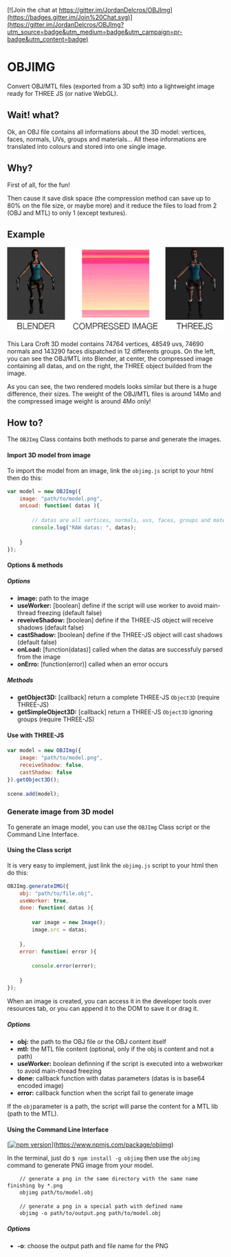 [![Join the chat at https://gitter.im/JordanDelcros/OBJImg](https://badges.gitter.im/Join%20Chat.svg)](https://gitter.im/JordanDelcros/OBJImg?utm_source=badge&utm_medium=badge&utm_campaign=pr-badge&utm_content=badge)

# OBJIMG

Convert OBJ/MTL files (exported from a 3D soft) into a lightweight image ready for THREE JS (or native WebGL).

## Wait! what?
Ok, an OBJ file contains all informations about the 3D model: vertices, faces, normals, UVs, groups and materials...
All these informations are translated into colours and stored into one single image.


## Why?
First of all, for the fun!

Then cause it save disk space (the compression method can save up to 80% on the file size, or maybe more) and it reduce the files to load from 2 (OBJ and MTL) to only 1 (except textures).


## Example
![sample schema](examples/resources/schema.jpg)

This Lara Croft 3D model contains 74764 vertices, 48549 uvs, 74690 normals and 143290 faces dispatched in 12 differents groups.
On the left, you can see the OBJ/MTL into Blender, at center, the compressed image containing all datas, and on the right, the THREE object builded from the image.

As you can see, the two rendered models looks similar but there is a huge difference, their sizes.
The weight of the OBJ/MTL files is around 14Mo and the compressed image weight is around 4Mo only!


## How to?
The `OBJImg` Class contains both methods to parse and generate the images.


#### Import 3D model from image
To import the model from an image, link the `objimg.js` script to your html then do this:
```javascript
var model = new OBJImg({
	image: "path/to/model.png",
	onLoad: function( datas ){
	
		// datas are all vertices, normals, uvs, faces, groups and materials
		console.log("RAW datas: ", datas);
	
	}
});
```

#### Options & methods
##### Options
 - **image:** path to the image
 - **useWorker:** [boolean] define if the script will use worker to avoid main-thread freezing (default false)
 - **reveiveShadow:** [boolean] define if the THREE-JS object will receive shadows (default false)
 - **castShadow:** [boolean] define if the THREE-JS object will cast shadows (default false)
 - **onLoad:** [function(datas)] called when the datas are successfuly parsed from the image
 - **onErro:** [function(error)] called when an error occurs

##### Methods
 - **getObject3D:** [callback] return a complete THREE-JS `Object3D` (require THREE-JS)
 - **getSimpleObject3D:** [callback] return a THREE-JS `Object3D` ignoring groups (require THREE-JS)


#### Use with THREE-JS
```javascript
var model = new OBJImg({
	image: "path/to/model.png",
	receiveShadow: false,
	castShadow: false
}).getObject3D();

scene.add(model);
```


### Generate image from 3D model
To generate an image model, you can use the `OBJImg` Class script or the Command Line Interface.


#### Using the Class script
It is very easy to implement, just link the `objimg.js` script to your html then do this:
```javascript
OBJImg.generateIMG({
	obj: "path/to/file.obj",
	useWorker: true,
	done: function( datas ){
	
		var image = new Image();
		image.src = datas;
	
	},
	error: function( error ){
	
		console.error(error);
	
	}
});
```
When an image is created, you can access it in the developer tools over resources tab, or you can append it to the DOM to save it or drag it.

##### Options
 - **obj:** the path to the OBJ file or the OBJ content itself
 - **mtl:** the MTL file content (optional, only if the obj is content and not a path)
 - **useWorker:** boolean definning if the script is executed into a webworker to avoid main-thread freezing
 - **done:** callback function with datas parameters (datas is is base64 encoded image)
 - **error:** callback function when the script fail to generate image

If the `obj`parameter is a path, the script will parse the content for a MTL lib (path to the MTL).

#### Using the Command Line Interface
[[![npm version](https://badge.fury.io/js/objimg.svg)](https://badge.fury.io/js/objimg)](https://www.npmjs.com/package/objimg)

In the terminal, just do `$ npm install -g objimg` then use the `objimg` command to generate PNG image from your model.

```shell
	// generate a png in the same directory with the same name finishing by *.png
	objimg path/to/model.obj 
	
	// generate a png in a special path with defined name
	objimg -o path/to/output.png path/to/model.obj
```

##### Options

 - **-o**: choose the output path and file name for the PNG
